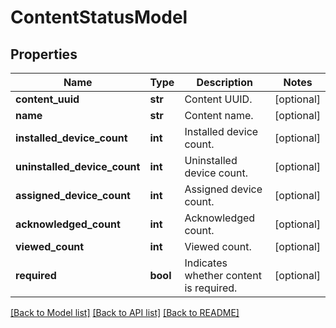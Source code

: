 # ContentStatusModel

## Properties
Name | Type | Description | Notes
------------ | ------------- | ------------- | -------------
**content_uuid** | **str** | Content UUID. | [optional] 
**name** | **str** | Content name. | [optional] 
**installed_device_count** | **int** | Installed device count. | [optional] 
**uninstalled_device_count** | **int** | Uninstalled device count. | [optional] 
**assigned_device_count** | **int** | Assigned device count. | [optional] 
**acknowledged_count** | **int** | Acknowledged count. | [optional] 
**viewed_count** | **int** | Viewed count. | [optional] 
**required** | **bool** | Indicates whether content is required. | [optional] 

[[Back to Model list]](../README.md#documentation-for-models) [[Back to API list]](../README.md#documentation-for-api-endpoints) [[Back to README]](../README.md)


